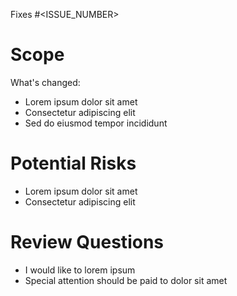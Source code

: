 <!--

Heya! Thanks for opening a Pull Request! If your PR is implementing a new feature or fix for Directus, please make sure your PR adheres to the following requirements:

- The PR closes an Issue (not Discussion)
- Tests are added/updated and are passing locally if applicable
- Documentation was added/updated if applicable

Please make sure to "Link" the issue you're closing. Without a Linked issue, this PR won't be accepted. See https://docs.github.com/en/issues/tracking-your-work-with-issues/linking-a-pull-request-to-an-issue for more information.

-->

Fixes #<ISSUE_NUMBER>

# Scope

What's changed:

- Lorem ipsum dolor sit amet
- Consectetur adipiscing elit
- Sed do eiusmod tempor incididunt

# Potential Risks

- Lorem ipsum dolor sit amet
- Consectetur adipiscing elit

# Review Questions

- I would like to lorem ipsum
- Special attention should be paid to dolor sit amet
